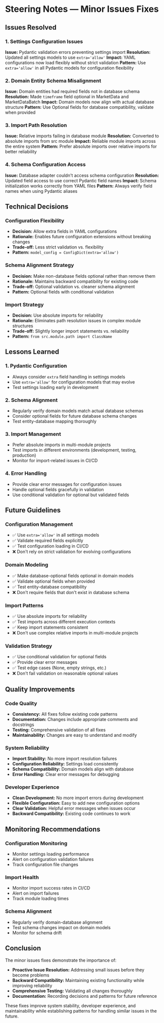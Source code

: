 # Steering Notes — Minor Issues Fixes

## Issues Resolved

### 1. Settings Configuration Issues
**Issue:** Pydantic validation errors preventing settings import
**Resolution:** Updated all settings models to use `extra='allow'`
**Impact:** YAML configurations now load flexibly without strict validation
**Pattern:** Use `extra='allow'` in all Pydantic models for configuration flexibility

### 2. Domain Entity Schema Misalignment
**Issue:** Domain entities had required fields not in database schema
**Resolution:** Made `timeframe` field optional in MarketData and MarketDataBatch
**Impact:** Domain models now align with actual database structure
**Pattern:** Use Optional fields for database compatibility, validate when provided

### 3. Import Path Resolution
**Issue:** Relative imports failing in database module
**Resolution:** Converted to absolute imports from src module
**Impact:** Reliable module imports across the entire system
**Pattern:** Prefer absolute imports over relative imports for better reliability

### 4. Schema Configuration Access
**Issue:** Database adapter couldn't access schema configuration
**Resolution:** Updated field access to use correct Pydantic field names
**Impact:** Schema initialization works correctly from YAML files
**Pattern:** Always verify field names when using Pydantic aliases

## Technical Decisions

### Configuration Flexibility
- **Decision:** Allow extra fields in YAML configurations
- **Rationale:** Enables future configuration extensions without breaking changes
- **Trade-off:** Less strict validation vs. flexibility
- **Pattern:** `model_config = ConfigDict(extra='allow')`

### Schema Alignment Strategy
- **Decision:** Make non-database fields optional rather than remove them
- **Rationale:** Maintains backward compatibility for existing code
- **Trade-off:** Optional validation vs. cleaner schema alignment
- **Pattern:** Optional fields with conditional validation

### Import Strategy
- **Decision:** Use absolute imports for reliability
- **Rationale:** Eliminates path resolution issues in complex module structures
- **Trade-off:** Slightly longer import statements vs. reliability
- **Pattern:** `from src.module.path import ClassName`

## Lessons Learned

### 1. Pydantic Configuration
- Always consider `extra` field handling in settings models
- Use `extra='allow'` for configuration models that may evolve
- Test settings loading early in development

### 2. Schema Alignment
- Regularly verify domain models match actual database schemas
- Consider optional fields for future database schema changes
- Test entity-database mapping thoroughly

### 3. Import Management
- Prefer absolute imports in multi-module projects
- Test imports in different environments (development, testing, production)
- Monitor for import-related issues in CI/CD

### 4. Error Handling
- Provide clear error messages for configuration issues
- Handle optional fields gracefully in validation
- Use conditional validation for optional but validated fields

## Future Guidelines

### Configuration Management
- ✅ Use `extra='allow'` in all settings models
- ✅ Validate required fields explicitly
- ✅ Test configuration loading in CI/CD
- ❌ Don't rely on strict validation for evolving configurations

### Domain Modeling
- ✅ Make database-optional fields optional in domain models
- ✅ Validate optional fields when provided
- ✅ Test entity-database compatibility
- ❌ Don't require fields that don't exist in database schema

### Import Patterns
- ✅ Use absolute imports for reliability
- ✅ Test imports across different execution contexts
- ✅ Keep import statements consistent
- ❌ Don't use complex relative imports in multi-module projects

### Validation Strategy
- ✅ Use conditional validation for optional fields
- ✅ Provide clear error messages
- ✅ Test edge cases (None, empty strings, etc.)
- ❌ Don't fail validation on reasonable optional values

## Quality Improvements

### Code Quality
- **Consistency:** All fixes follow existing code patterns
- **Documentation:** Changes include appropriate comments and docstrings
- **Testing:** Comprehensive validation of all fixes
- **Maintainability:** Changes are easy to understand and modify

### System Reliability
- **Import Stability:** No more import resolution failures
- **Configuration Reliability:** Settings load consistently
- **Schema Compatibility:** Domain models align with database
- **Error Handling:** Clear error messages for debugging

### Developer Experience
- **Clean Development:** No more import errors during development
- **Flexible Configuration:** Easy to add new configuration options
- **Clear Validation:** Helpful error messages when issues occur
- **Backward Compatibility:** Existing code continues to work

## Monitoring Recommendations

### Configuration Monitoring
- Monitor settings loading performance
- Alert on configuration validation failures
- Track configuration file changes

### Import Health
- Monitor import success rates in CI/CD
- Alert on import failures
- Track module loading times

### Schema Alignment
- Regularly verify domain-database alignment
- Test schema changes impact on domain models
- Monitor for schema drift

## Conclusion

The minor issues fixes demonstrate the importance of:
- **Proactive Issue Resolution:** Addressing small issues before they become problems
- **Backward Compatibility:** Maintaining existing functionality while improving reliability
- **Comprehensive Testing:** Validating all changes thoroughly
- **Documentation:** Recording decisions and patterns for future reference

These fixes improve system stability, developer experience, and maintainability while establishing patterns for handling similar issues in the future.
